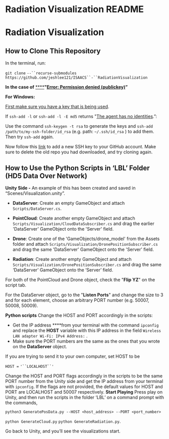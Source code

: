 # Radiation Visualization README

# Radiation Visualization
## How to Clone This Repository

In the terminal, run:

`git clone` `--``recurse-submodules https://github.com/jeshlee121/ISAACS``-``RadiationVisualization`

**In the case of** [****](https://help.github.com/en/articles/error-permission-denied-publickey)**"**[**Error: Permission denied (publickey)**](https://help.github.com/en/articles/error-permission-denied-publickey)**”**

**For Windows:** 

[First make sure you have a key that is being used](https://help.github.com/en/articles/error-permission-denied-publickey#make-sure-you-have-a-key-that-is-being-used).

If `ssh-add -l` or `ssh-add -l -E md5` returns "[The agent has no identities](https://stackoverflow.com/questions/26505980/github-permission-denied-ssh-add-agent-has-no-identities).”:

Use the command `ssh-keygen -t rsa` to generate the keys and `ssh-add /path/to/my-ssh-folder/id_rsa`  (e.g. path: `~/.ssh/id_rsa` ) to add them. Then try `ssh-add` again. 


Now follow this [link](https://help.github.com/en/articles/adding-a-new-ssh-key-to-your-github-account) to add a new SSH key to your GitHub account. 
Make sure to delete the old repo you had downloaded, and try cloning again.


## How to Use the Python Scripts in ‘LBL’ Folder (HD5 Data Over Network)

**Unity Side -** An example of this has been created and saved in “Scenes/Visualization.unity”.


- **DataServer**: Create an empty GameObject and attach `Scripts/DataServer.cs`.


- **PointCloud**: Create another empty GameObject and attach `Scripts/Visualization/CloudDataSubscriber.cs` and drag the earlier 'DataServer' GameObject onto the 'Server' field.


- **Drone**: Create one of the 'GameObjects/drone_model' from the Assets folder and attach `Scripts/Visualization/DronePositionSubscriber.cs` and drag the same 'DataServer' GameObject onto the 'Server' field.


- **Radiation**: Create another empty GameObject and attach `Scripts/Visualization/DronePositionSubscriber.cs` and drag the same ‘DataServer’ GameObject onto the ‘Server’ field.

For both of the PointCloud and Drone object, check the "**Flip YZ**" on the script tab.

For the DataServer object, go to the "**Listen Ports**" and change the size to 3 and for each element, choose an arbitrary PORT number (e.g. 50007, 50008, 50009).

**Python scripts**
Change the HOST and PORT accordingly in the scripts:

- Get the IP address ****from your terminal with the command `ipconfig` and replace the **HOST** variable with this IP address in the field `Wireless LAN adapter Wi-Fi: IPv4 Address:` . 
- Make sure the PORT numbers are the same as the ones that you wrote on the **DataServer** object.

If you are trying to send it to your own computer, set HOST to be

  `HOST =` `'``LOCALHOST``'`

Change the HOST and PORT flags accordingly in the scripts to be the same PORT number from the Unity side and get the IP address from your terminal with `ipconfig`. If the flags are not provided, the default values for HOST and PORT are LOCALHOST and 50007 respectively.
**Start Playing**
Press play on Unity, and then run the scripts in the folder ‘LBL’ on a command prompt with the commands,
  

    python3 GeneratePosData.py --HOST <host_address> --PORT <port_number>

  `python GenerateCloud.py`
  `python GenerateRadiation.py`.
  
Go back to Unity, and you’ll see the visualizations start.

